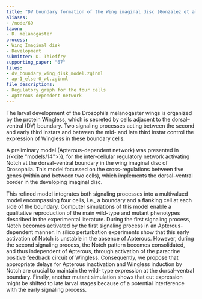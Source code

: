 ```yaml
---
title: "DV boundary formation of the Wing imaginal disc (Gonzalez et al. 2006)"
aliases:
- /node/69
taxon: 
- D. melanogaster
process: 
- Wing Imaginal disk
- Development
submitter: D. Thieffry
supporting_paper: "67"
files: 
- dv_boundary_wing_disk_model.zginml
- ap-1_else-0_wt.zginml
file_descriptions: 
- Regulatory graph for the four cells
- Apterous dependent network
---
```



The larval development of the Drosophila melanogaster wings is organized by
the protein Wingless, which is secreted by cells adjacent to the
dorsal–ventral (DV) boundary. Two signaling processes acting between the
second and early third instars and between the mid- and late third instar
control the expression of Wingless in these boundary cells.


A preliminary model (Apterous-dependent network) was presented in {{<cite "models/14">}},
for the inter-cellular regulatory network activating Notch at the
dorsal–ventral boundary in the wing imaginal disc of Drosophila. This model
focussed on the cross-regulations between five genes (within and between two
cells), which implements the dorsal–ventral border in the developing imaginal
disc.


This refined model integrates both signaling processes into a multivalued model
encompassing four cells, i.e., a boundary and a flanking cell at each side of
the boundary. Computer simulations of this model enable a qualitative
reproduction of the main wild-type and mutant phenotypes described in the
experimental literature. During the first signaling process, Notch becomes
activated by the first signaling process in an Apterous-dependent manner. In
silico perturbation experiments show that this early activation of Notch is
unstable in the absence of Apterous. However, during the second signaling
process, the Notch pattern becomes consolidated, and thus independent of
Apterous, through activation of the paracrine positive feedback circuit of
Wingless. Consequently, we propose that appropriate delays for Apterous
inactivation and Wingless induction by Notch are crucial to maintain the wild-
type expression at the dorsal–ventral boundary. Finally, another mutant
simulation shows that cut expression might be shifted to late larval stages
because of a potential interference with the early signaling process.

